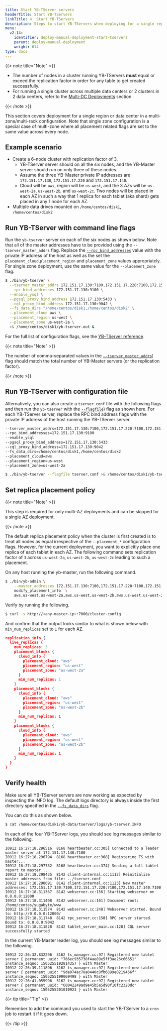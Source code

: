 ```yaml
---
title: Start YB-TServer servers
headerTitle: Start YB-TServers
linkTitle: 4. Start YB-TServers
description: Steps to start YB-TServers when deploying for a single region or data center in a multi-zone/multi-rack configuration.
menu:
  v2.14:
    identifier: deploy-manual-deployment-start-tservers
    parent: deploy-manual-deployment
    weight: 614
type: docs
---
```


{{< note title="Note" >}}

- The number of nodes in a cluster running YB-TServers **must** equal or exceed the replication factor in order for any table to get created successfully.
- For running a single cluster across multiple data centers or 2 clusters in 2 data centers, refer to the [Multi-DC Deployments](../../../deploy/multi-dc/) section.

{{< /note >}}

This section covers deployment for a single region or data center in a multi-zone/multi-rack configuration. Note that single zone configuration is a special case of multi-zone where all placement related flags are set to the same value across every node.

## Example scenario

- Create a 6-node cluster with replication factor of 3.
  - YB-TServer server should on all the six nodes, and the YB-Master server should run on only three of these nodes.
  - Assume the three YB-Master private IP addresses are `172.151.17.130`, `172.151.17.220` and `172.151.17.140`.
  - Cloud will be `aws`, region will be `us-west`, and the 3 AZs will be `us-west-2a`, `us-west-2b`, and `us-west-2c`. Two nodes will be placed in each AZ in such a way that 1 replica for each tablet (aka shard) gets placed in any 1 node for each AZ.
- Multiple data drives mounted on `/home/centos/disk1`, `/home/centos/disk2`

## Run YB-TServer with command line flags

Run the `yb-tserver` server on each of the six nodes as shown below. Note that all of the master addresses have to be provided using the `--tserver_master_addrs` flag. Replace the [`--rpc_bind_addresses`](../../../reference/configuration/yb-tserver/#rpc-bind-addresses) value with the private IP address of the host as well as the set the `placement_cloud`,`placement_region` and `placement_zone` values appropriately. For single zone deployment, use the same value for the `--placement_zone` flag.

```sh
$ ./bin/yb-tserver \
  --tserver_master_addrs 172.151.17.130:7100,172.151.17.220:7100,172.151.17.140:7100 \
  --rpc_bind_addresses 172.151.17.130:9100 \
  --enable_ysql \
  --pgsql_proxy_bind_address 172.151.17.130:5433 \
  --cql_proxy_bind_address 172.151.17.130:9042 \
  --fs_data_dirs "/home/centos/disk1,/home/centos/disk2" \
  --placement_cloud aws \
  --placement_region us-west \
  --placement_zone us-west-2a \
  >& /home/centos/disk1/yb-tserver.out &
```

For the full list of configuration flags, see the [YB-TServer reference](../../../reference/configuration/yb-tserver/).

{{< note title="Note" >}}

The number of comma-separated values in the [`--tserver_master_addrs`](../../../reference/configuration/yb-tserver/#tserver-master-addrs)) flag should match the total number of YB-Master servers (or the replication factor).

{{< /note >}}

## Run YB-TServer with configuration file

Alternatively, you can also create a `tserver.conf` file with the following flags and then run the `yb-tserver` with the [`--flagfile`](../../../reference/configuration/yb-tserver/#flagfile)) flag as shown here. For each YB-TServer server, replace the RPC bind address flags with the private IP address of the host running the YB-TServer server.

```sh
--tserver_master_addrs=172.151.17.130:7100,172.151.17.220:7100,172.151.17.140:7100
--rpc_bind_addresses=172.151.17.130:9100
--enable_ysql
--pgsql_proxy_bind_address=172.151.17.130:5433
--cql_proxy_bind_address=172.151.17.130:9042
--fs_data_dirs=/home/centos/disk1,/home/centos/disk2
--placement_cloud=aws
--placement_region=us-west
--placement_zone=us-west-2a
```

```sh
$ ./bin/yb-tserver --flagfile tserver.conf >& /home/centos/disk1/yb-tserver.out &
```

## Set replica placement policy

{{< note title="Note" >}}

This step is required for only multi-AZ deployments and can be skipped for a single AZ deployment.

{{< /note >}}

The default replica placement policy when the cluster is first created is to treat all nodes as equal irrespective of the `--placement_*` configuration flags.  However, for the current deployment, you want to explicitly place one replica of each tablet in each AZ. The following command sets replication factor of `3` across `us-west-2a`, `us-west-2b`, `us-west-2c` leading to such a placement.

On any host running the yb-master, run the following command.

```sh
$ ./bin/yb-admin \
    --master_addresses 172.151.17.130:7100,172.151.17.220:7100,172.151.17.140:7100 \
    modify_placement_info  \
    aws.us-west.us-west-2a,aws.us-west.us-west-2b,aws.us-west.us-west-2c 3
```

Verify by running the following.

```sh
$ curl -s http://<any-master-ip>:7000/cluster-config
```

And confirm that the output looks similar to what is shown below with `min_num_replicas` set to `1` for each AZ.

```output.json
replication_info {
  live_replicas {
    num_replicas: 3
    placement_blocks {
      cloud_info {
        placement_cloud: "aws"
        placement_region: "us-west"
        placement_zone: "us-west-2a"
      }
      min_num_replicas: 1
    }
    placement_blocks {
      cloud_info {
        placement_cloud: "aws"
        placement_region: "us-west"
        placement_zone: "us-west-2b"
      }
      min_num_replicas: 1
    }
    placement_blocks {
      cloud_info {
        placement_cloud: "aws"
        placement_region: "us-west"
        placement_zone: "us-west-2b"
      }
      min_num_replicas: 1
    }
  }
}
```

## Verify health

Make sure all YB-TServer servers are now working as expected by inspecting the INFO log. The default logs directory is always inside the first directory specified in the [`--fs_data_dirs`](../../../reference/configuration/yb-tserver/#fs-data-dirs) flag.

You can do this as shown below.

```sh
$ cat /home/centos/disk1/yb-data/tserver/logs/yb-tserver.INFO
```

In each of the four YB-TServer logs, you should see log messages similar to the following.

```output
I0912 16:27:18.296516  8168 heartbeater.cc:305] Connected to a leader master server at 172.151.17.140:7100
I0912 16:27:18.296794  8168 heartbeater.cc:368] Registering TS with master...
I0912 16:27:18.297732  8168 heartbeater.cc:374] Sending a full tablet report to master...
I0912 16:27:18.298435  8142 client-internal.cc:1112] Reinitialize master addresses from file: ../tserver.conf
I0912 16:27:18.298691  8142 client-internal.cc:1123] New master addresses: 172.151.17.130:7100,172.151.17.220:7100,172.151.17.140:7100
I0912 16:27:18.311367  8142 webserver.cc:156] Starting webserver on 0.0.0.0:12000
I0912 16:27:18.311408  8142 webserver.cc:161] Document root: /home/centos/yugabyte/www
I0912 16:27:18.311574  8142 webserver.cc:248] Webserver started. Bound to: http://0.0.0.0:12000/
I0912 16:27:18.311748  8142 rpc_server.cc:158] RPC server started. Bound to: 0.0.0.0:9042
I0912 16:27:18.311828  8142 tablet_server_main.cc:128] CQL server successfully started
```

In the current YB-Master leader log, you should see log messages similar to the following.

```output
I0912 22:26:32.832296  3162 ts_manager.cc:97] Registered new tablet server { permanent_uuid: "766ec935738f4ae89e5ff3ae26c66651" instance_seqno: 1505255192814357 } with Master
I0912 22:26:39.111896  3162 ts_manager.cc:97] Registered new tablet server { permanent_uuid: "9de074ac78a0440c8fb6899e0219466f" instance_seqno: 1505255199069498 } with Master
I0912 22:26:41.055996  3162 ts_manager.cc:97] Registered new tablet server { permanent_uuid: "60042249ad9e45b5a5d90f10fc2320dc" instance_seqno: 1505255201010923 } with Master
```

{{< tip title="Tip" >}}

Remember to add the command you used to start the YB-TServer to a `cron` job to restart it if it goes down.

{{< /tip >}}
